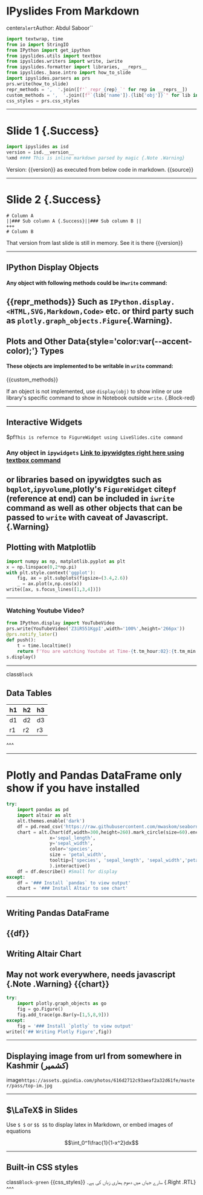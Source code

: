 # IPyslides From Markdown
center`alert`Author: Abdul Saboor``

```python run
import textwrap, time
from io import StringIO
from IPython import get_ipython
from ipyslides.utils import textbox
from ipyslides.writers import write, iwrite
from ipyslides.formatter import libraries, __reprs__
from ipyslides._base.intro import how_to_slide
import ipyslides.parsers as prs
prs.write(how_to_slide)
repr_methods = ',  '.join([f'`_repr_{rep}_`' for rep in __reprs__])
custom_methods = ',  '.join([f"`{lib['name']}.{lib['obj']}`" for lib in libraries])
css_styles = prs.css_styles
```   
---
# Slide 1 {.Success}
```python run source
import ipyslides as isd
version = isd.__version__
%xmd #### This is inline markdown parsed by magic {.Note .Warning}
```
Version: {{version}} as executed from below code in markdown. 
{{source}}
    
---    
# Slide 2 {.Success}
```multicol
# Column A
||### Sub column A {.Success}||### Sub column B ||
+++
# Column B
```
That version from last slide is still in memory. See it is there {{version}}


---
## IPython Display Objects
#### Any object with following methods could be in`write` command:
{{repr_methods}}
Such as `IPython.display.<HTML,SVG,Markdown,Code>` etc. or third party such as `plotly.graph_objects.Figure`{.Warning}.            
---
## Plots and Other **Data**{style='color:var(--accent-color);'} Types
#### These objects are implemented to be writable in `write` command:
{{custom_methods}}

If an object is not implemented, use `display(obj)` to show inline or use library's specific
command to show in Notebook outside `write`.
{.Block-red}

---
## Interactive Widgets
$pf`This is refernce to FigureWidget using LiveSlides.cite command`
### Any object in `ipywidgets` <a href="https://ipywidgets.readthedocs.io/en/latest/">Link to ipywidgtes right here using textbox command</a> 
or libraries based on ipywidgtes such as `bqplot`,`ipyvolume`,plotly's `FigureWidget` cite`pf` (reference at end)
can be included in `iwrite` command as well as other objects that can be passed to `write` with caveat of Javascript.
{.Warning}
---        
## Plotting with Matplotlib
```python run s .friendly
import numpy as np, matplotlib.pyplot as plt
x = np.linspace(0,2*np.pi)
with plt.style.context('ggplot'):
    fig, ax = plt.subplots(figsize=(3.4,2.6))
    _ = ax.plot(x,np.cos(x))
write([ax, s.focus_lines([1,3,4])])
```      
---
### Watching Youtube Video?
```python run s
from IPython.display import YouTubeVideo
prs.write(YouTubeVideo('Z3iR551KgpI',width='100%',height='266px'))
@prs.notify_later()
def push():
    t = time.localtime()
    return f'You are watching Youtube at Time-{t.tm_hour:02}:{t.tm_min:02}'
s.display()
```

---
class`Block`
## Data Tables
|h1|h2|h3|
|---|---|---|
|d1|d2|d3|
|r1|r2|r3|
^^^

---
# Plotly and Pandas DataFrame only show if you have installed
```python run
try:
    import pandas as pd 
    import altair as alt
    alt.themes.enable('dark')
    df = pd.read_csv('https://raw.githubusercontent.com/mwaskom/seaborn-data/master/iris.csv')
    chart = alt.Chart(df,width=300,height=260).mark_circle(size=60).encode(
                x='sepal_length',
                y='sepal_width',
                color='species',
                size = 'petal_width',
                tooltip=['species', 'sepal_length', 'sepal_width','petal_width','petal_length']
                ).interactive()
    df = df.describe() #Small for display
except:
    df = '### Install `pandas` to view output'
    chart = '### Install Altair to see chart'
```
---
## Writing Pandas DataFrame
{{df}}
---
## Writing Altair Chart
May not work everywhere, needs javascript
{.Note .Warning}
{{chart}}
---
```python run
try:
    import plotly.graph_objects as go
    fig = go.Figure()
    fig.add_trace(go.Bar(y=[1,5,8,9]))
except:
    fig = '### Install `plotly` to view output'
write(('## Writing Plotly Figure',fig))
```

---
## Displaying image from url from somewhere in Kashmir (کشمیر)
image`https://assets.gqindia.com/photos/616d2712c93aeaf2a32d61fe/master/pass/top-im.jpg`

---

## $\LaTeX$ in Slides

Use `$ $` or `$$ $$` to display latex in Markdown, or embed images of equations

$$\int_0^1\frac{1}{1-x^2}dx$$

---
## Built-in CSS styles
class`Block-green`
{{css_styles}}
 سارے جہاں میں دھوم ہماری زباں کی ہے۔
{.Right .RTL}
^^^